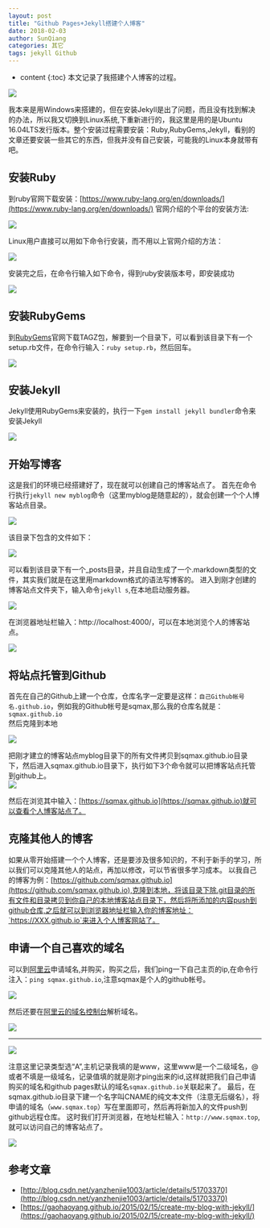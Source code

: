 ```yaml
---
layout: post
title: "Github Pages+Jekyll搭建个人博客"
date: 2018-02-03
author: SunQiang
categories: 其它
tags: jekyll Github
---
```

* content
{:toc}
本文记录了我搭建个人博客的过程。

![](http://wx4.sinaimg.cn/large/0072Njp2ly1focpmfbmv3j30qr085ab9.jpg)




我本来是用Windows来搭建的，但在安装Jekyll是出了问题，而且没有找到解决的办法，所以我又切换到Linux系统,下重新进行的，我这里是用的是Ubuntu 16.04LTS发行版本。整个安装过程需要安装：Ruby,RubyGems,Jekyll，看别的文章还要安装一些其它的东西，但我并没有自己安装，可能我的Linux本身就带有吧。

## 安装Ruby
到ruby官网下载安装：[https://www.ruby-lang.org/en/downloads/](https://www.ruby-lang.org/en/downloads/)
官网介绍的个平台的安装方法:

![](https://wx3.sinaimg.cn/mw1024/0072Njp2ly1fo34qgvscxj30gw059q3b.jpg)		

Linux用户直接可以用如下命令行安装，而不用以上官网介绍的方法：	

![](https://wx1.sinaimg.cn/mw1024/0072Njp2ly1fo34ximoc0j308l00u3yb.jpg)		

安装完之后，在命令行输入如下命令，得到ruby安装版本号，即安装成功	

![](http://wx1.sinaimg.cn/large/0072Njp2ly1fo3kzen0fuj30go011q2u.jpg)		


## 安装RubyGems

到[RubyGems](https://rubygems.org/pages/download)官网下载TAGZ包，解要到一个目录下，可以看到该目录下有一个setup.rb文件，在命令行输入：`ruby setup.rb`，然后回车。
	
![](http://wx1.sinaimg.cn/large/0072Njp2ly1fo3lcre6o3j30k003tjs5.jpg)		


## 安装Jekyll
Jekyll使用RubyGems来安装的，执行一下`gem install jekyll bundler`命令来安装Jekyll	

![](http://wx3.sinaimg.cn/large/0072Njp2ly1fo3kzfhpinj30b700k744.jpg)	
	
## 开始写博客
这是我们的环境已经搭建好了，现在就可以创建自己的博客站点了。
首先在命令行执行`jekyll new myblog`命令（这里myblog是随意起的），就会创建一个个人博客站点目录。	

![](http://wx1.sinaimg.cn/large/0072Njp2ly1fo3kzeqq1sj30cm00wmx1.jpg)	

该目录下包含的文件如下：	

![](http://wx3.sinaimg.cn/large/0072Njp2ly1fo3lcqpz8pj30ka02jjrk.jpg)	

可以看到该目录下有一个_posts目录，并且自动生成了一个.markdown类型的文件，其实我们就是在这里用markdown格式的语法写博客的。
进入到刚才创建的博客站点文件夹下，输入命令`jekyll s`,在本地启动服务器。	

![](http://wx1.sinaimg.cn/large/0072Njp2ly1fo3lcr2ithj30ir05iwf5.jpg)	

在浏览器地址栏输入：http://localhost:4000/，可以在本地浏览个人的博客站点。	

![](http://wx1.sinaimg.cn/large/0072Njp2ly1fo3lcrff7yj30rs0h5mye.jpg)	

## 将站点托管到Github
首先在自己的Github上建一个仓库，仓库名字一定要是这样：`自己Github帐号名.github.io`，例如我的Github帐号是sqmax,那么我的仓库名就是：`sqmax.github.io`		
然后克隆到本地

![](http://wx4.sinaimg.cn/mw690/0072Njp2ly1fo3m1i9r7xj30n0010mx3.jpg)		

把刚才建立的博客站点myblog目录下的所有文件拷贝到sqmax.github.io目录下，然后进入sqmax.github.io目录下，执行如下3个命令就可以把博客站点托管到github上。		
![](https://wx2.sinaimg.cn/mw1024/0072Njp2ly1fo3lopyf5jj30kc04imxx.jpg)		

然后在浏览其中输入：[https://sqmax.github.io](https://sqmax.github.io)就可以查看个人博客站点了。

## 克隆其他人的博客
如果从零开始搭建一个个人博客，还是要涉及很多知识的，不利于新手的学习，所以我们可以克隆其他人的站点，再加以修改，可以节省很多学习成本。
以我自己的博客为例：[https://github.com/sqmax.github.io](https://github.com/sqmax.github.io),克隆到本地，将该目录下除.git目录的所有文件和目录拷贝到你自己的本地博客站点目录下，然后将所添加的内容push到github仓库,之后就可以到浏览器地址栏输入你的博客地址：`https://XXX.github.io`来进入个人博客网站了。

## 申请一个自己喜欢的域名
可以到[阿里云](https://wanwang.aliyun.com/domain/)申请域名,并购买，购买之后，我们ping一下自己主页的ip,在命令行注入：`ping sqmax.github.io`,注意sqmax是个人的github帐号。		

![](http://wx1.sinaimg.cn/large/0072Njp2ly1fo5ucm8bizj30kg02taaj.jpg)		

然后还要在[阿里云的域名控制台](https://netcn.console.aliyun.com/core/domain/list?spm=5176.2020520001.0.0.aM1oA2)解析域名。		

![](http://wx2.sinaimg.cn/large/0072Njp2ly1fo5u9esz84j30vc04bt93.jpg)		


* * *
![](http://wx3.sinaimg.cn/large/0072Njp2ly1fo5uhtvxdpj30kp0b83z0.jpg)		

注意这里记录类型选“A”,主机记录我填的是www，这里www是一个二级域名，@或者不填是一级域名，记录值填的就是刚才ping出来的id,这样就把我们自己申请购买的域名和github pages默认的域名`sqmax.github.io`关联起来了。
最后，在sqmax.github.io目录下建一个名字叫CNAME的纯文本文件（注意无后缀名），将申请的域名（`www.sqmax.top`）写在里面即可，然后再将新加入的文件push到github远程仓库。
这时我们打开浏览器，在地址栏输入：`http://www.sqmax.top`,就可以访问自己的博客站点了。

![](http://wx1.sinaimg.cn/large/0072Njp2ly1fo5ulbsywgj30s80kowjj.jpg)		


## 参考文章

* [http://blog.csdn.net/yanzhenjie1003/article/details/51703370](http://blog.csdn.net/yanzhenjie1003/article/details/51703370)
* [https://gaohaoyang.github.io/2015/02/15/create-my-blog-with-jekyll/](https://gaohaoyang.github.io/2015/02/15/create-my-blog-with-jekyll/)























